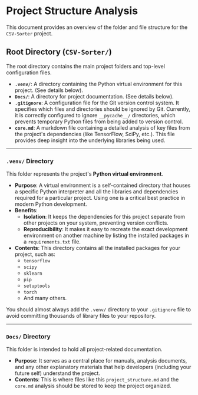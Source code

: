 # Project Structure Analysis

This document provides an overview of the folder and file structure for the `CSV-Sorter` project.

## Root Directory (`CSV-Sorter/`)

The root directory contains the main project folders and top-level configuration files.

- **`.venv/`**: A directory containing the Python virtual environment for this project. (See details below).
- **`Docs/`**: A directory for project documentation. (See details below).
- **`.gitignore`**: A configuration file for the Git version control system. It specifies which files and directories should be ignored by Git. Currently, it is correctly configured to ignore `__pycache__/` directories, which prevents temporary Python files from being added to version control.
- **`core.md`**: A markdown file containing a detailed analysis of key files from the project's dependencies (like TensorFlow, SciPy, etc.). This file provides deep insight into the underlying libraries being used.

---

### `.venv/` Directory

This folder represents the project's **Python virtual environment**.

- **Purpose**: A virtual environment is a self-contained directory that houses a specific Python interpreter and all the libraries and dependencies required for a particular project. Using one is a critical best practice in modern Python development.
- **Benefits**:
  - **Isolation**: It keeps the dependencies for this project separate from other projects on your system, preventing version conflicts.
  - **Reproducibility**: It makes it easy to recreate the exact development environment on another machine by listing the installed packages in a `requirements.txt` file.
- **Contents**: This directory contains all the installed packages for your project, such as:
  - `tensorflow`
  - `scipy`
  - `sklearn`
  - `pip`
  - `setuptools`
  - `torch`
  - And many others.

You should almost always add the `.venv/` directory to your `.gitignore` file to avoid committing thousands of library files to your repository.

---

### `Docs/` Directory

This folder is intended to hold all project-related documentation.

- **Purpose**: It serves as a central place for manuals, analysis documents, and any other explanatory materials that help developers (including your future self) understand the project.
- **Contents**: This is where files like this `project_structure.md` and the `core.md` analysis should be stored to keep the project organized.

